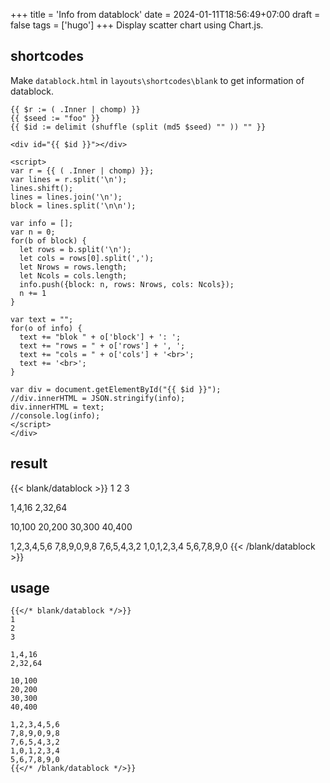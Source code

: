 +++
title = 'Info from datablock'
date = 2024-01-11T18:56:49+07:00
draft = false
tags = ['hugo']
+++
Display scatter chart using Chart.js.


## shortcodes
Make `datablock.html` in `layouts\shortcodes\blank` to get information of datablock.

```
{{ $r := ( .Inner | chomp) }}
{{ $seed := "foo" }}
{{ $id := delimit (shuffle (split (md5 $seed) "" )) "" }}

<div id="{{ $id }}"></div>

<script>
var r = {{ ( .Inner | chomp) }};
var lines = r.split('\n');
lines.shift();
lines = lines.join('\n');
block = lines.split('\n\n');

var info = [];
var n = 0;
for(b of block) {
  let rows = b.split('\n');
  let cols = rows[0].split(',');
  let Nrows = rows.length;
  let Ncols = cols.length;
  info.push({block: n, rows: Nrows, cols: Ncols});
  n += 1
}

var text = "";
for(o of info) {
  text += "blok " + o['block'] + ': ';
  text += "rows = " + o['rows'] + ', ';
  text += "cols = " + o['cols'] + '<br>';
  text += '<br>';
}

var div = document.getElementById("{{ $id }}");
//div.innerHTML = JSON.stringify(info);
div.innerHTML = text;
//console.log(info);
</script>
</div>
```

## result
{{< blank/datablock >}}
1
2
3

1,4,16
2,32,64

10,100
20,200
30,300
40,400

1,2,3,4,5,6
7,8,9,0,9,8
7,6,5,4,3,2
1,0,1,2,3,4
5,6,7,8,9,0
{{< /blank/datablock >}}


## usage
```
{{</* blank/datablock */>}}
1
2
3

1,4,16
2,32,64

10,100
20,200
30,300
40,400

1,2,3,4,5,6
7,8,9,0,9,8
7,6,5,4,3,2
1,0,1,2,3,4
5,6,7,8,9,0
{{</* /blank/datablock */>}}
```
